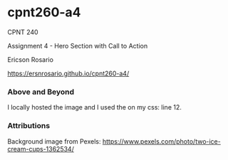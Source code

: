 # cpnt260-a4

CPNT 240

Assignment 4 - Hero Section with Call to Action

Ericson Rosario

https://ersnrosario.github.io/cpnt260-a4/

### Above and Beyond

I locally hosted the image and I used the <linear-gradient> on my css: line 12.

### Attributions

Background image from Pexels: https://www.pexels.com/photo/two-ice-cream-cups-1362534/
